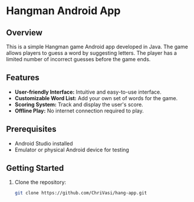# Hangman Android App


## Overview

This is a simple Hangman game Android app developed in Java. The game allows players to guess a word by suggesting letters. The player has a limited number of incorrect guesses before the game ends.

## Features

- **User-friendly Interface:** Intuitive and easy-to-use interface.
- **Customizable Word List:** Add your own set of words for the game.
- **Scoring System:** Track and display the user's score.
- **Offline Play:** No internet connection required to play.



## Prerequisites

- Android Studio installed
- Emulator or physical Android device for testing

## Getting Started

1. Clone the repository:

   ```bash
   git clone https://github.com/ChriVasi/hang-app.git
